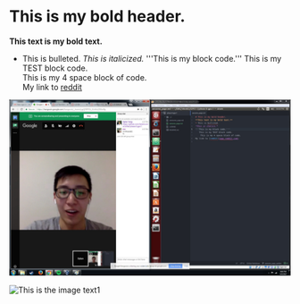 # This is my bold header.
**This text is my bold text.**
* This is bulleted.
*This is italicized.*
'''This is my block code.'''
   This is my TEST block code.   
    This is my 4 space block of code.    
My link to [reddit](www.reddit.com)

![This is the image text1](https://github.com/DylanLovesCoffee/phase-0-gps-1/blob/master/GPS_1.1.jpg?raw=true "image text 2")

![This is the image text1](https://github.com/DylanLovesCoffee/phase-0-gps-1/awsome_page_update/GPS_1.1.jpg "image text 3")

